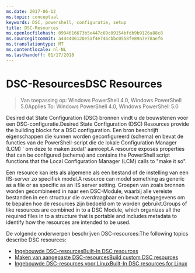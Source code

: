 ```yaml
---
ms.date: 2017-06-12
ms.topic: conceptual
keywords: DSC, powershell, configuratie, setup
title: DSC-Resources
ms.openlocfilehash: 0994616673b5e447c69c09154bfdb9b9126a88c8
ms.sourcegitcommit: a444406120e5af4e746cbbc0558fe89a7e78aef6
ms.translationtype: MT
ms.contentlocale: nl-NL
ms.lasthandoff: 01/17/2018
---
```

# <a name="dsc-resources"></a><span data-ttu-id="88a99-103">DSC-Resources</span><span class="sxs-lookup"><span data-stu-id="88a99-103">DSC Resources</span></span>

><span data-ttu-id="88a99-104">Van toepassing op: Windows PowerShell 4.0, Windows PowerShell 5.0</span><span class="sxs-lookup"><span data-stu-id="88a99-104">Applies To: Windows PowerShell 4.0, Windows PowerShell 5.0</span></span>

<span data-ttu-id="88a99-105">Desired dat State Configuration (DSC) bronnen vindt u de bouwstenen voor een DSC-configuratie.</span><span class="sxs-lookup"><span data-stu-id="88a99-105">Desired State Configuration (DSC) Resources provide the building blocks for a DSC configuration.</span></span> <span data-ttu-id="88a99-106">Een bron beschrijft eigenschappen die kunnen worden geconfigureerd (schema) en bevat de functies van de PowerShell-script die de lokale Configuration Manager (LCM) ' om deze te maken zodat' aanroept.</span><span class="sxs-lookup"><span data-stu-id="88a99-106">A resource exposes properties that can be configured (schema) and contains the PowerShell script functions that the Local Configuration Manager (LCM) calls to "make it so".</span></span>

<span data-ttu-id="88a99-107">Een resource kan iets als algemene als een bestand of de instelling van een IIS-server zo specifiek model.</span><span class="sxs-lookup"><span data-stu-id="88a99-107">A resource can model something as generic as a file or as specific as an IIS server setting.</span></span>  <span data-ttu-id="88a99-108">Groepen van zoals bronnen worden gecombineerd in naar een DSC-Module, waarbij alle vereiste bestanden in een structuur die overdraagbaar en bevat metagegevens om te bepalen hoe de resources zijn bedoeld om te worden gebruikt.</span><span class="sxs-lookup"><span data-stu-id="88a99-108">Groups of like resources are combined in to a DSC Module, which organizes all the required files in to a structure that is portable and includes metadata to identify how the resources are intended to be used.</span></span>  

<span data-ttu-id="88a99-109">De volgende onderwerpen beschrijven DSC-resources:</span><span class="sxs-lookup"><span data-stu-id="88a99-109">The following topics describe DSC resources:</span></span>

- [<span data-ttu-id="88a99-110">Ingebouwde DSC-resources</span><span class="sxs-lookup"><span data-stu-id="88a99-110">Built-In DSC resources</span></span>](builtInResource.md)
- [<span data-ttu-id="88a99-111">Maken van aangepaste DSC-resources</span><span class="sxs-lookup"><span data-stu-id="88a99-111">Build custom DSC resources</span></span>](authoringResource.md)
- [<span data-ttu-id="88a99-112">Ingebouwde DSC-resources voor Linux</span><span class="sxs-lookup"><span data-stu-id="88a99-112">Built-In DSC resources for Linux</span></span>](lnxBuiltInResources.md)

